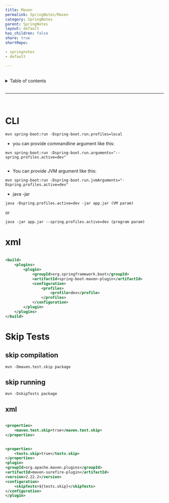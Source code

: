 ```yaml
---
title: Maven
permalink: SpringNotes/Maven
category: SpringNotes
parent: SpringNotes
layout: default
has_children: false
share: true
shortRepo:

- springnotes
- default

---
```


<br/>    

<details markdown="block">    
<summary>    
Table of contents    
</summary>    
{: .text-delta }    
1. TOC    
{:toc}    
</details>    

<br/>    

***    

<br/>    

# CLI

```shell    
mvn spring-boot:run -Dspring-boot.run.profiles=local    
```    

- you can provide commandline argument like this:

```shell    
mvn spring-boot:run -Dspring-boot.run.arguments="--spring.profiles.active=dev"    
    
```    

- You can provide JVM argument like this:

```shell    
mvn spring-boot:run -Dspring-boot.run.jvmArguments="-Dspring.profiles.active=dev"    
```    

- java -jar

```shell    
java -Dspring.profiles.active=dev -jar app.jar (VM param)    
```    

or

```shell    
java -jar app.jar --spring.profiles.active=dev (program param)    
```    

# xml

```xml    
  
<build>  
    <plugins>  
        <plugin>  
            <groupId>org.springframework.boot</groupId>  
            <artifactId>spring-boot-maven-plugin</artifactId>  
            <configuration>  
                <profiles>  
                    <profile>dev</profile>  
                </profiles>  
            </configuration>  
        </plugin>  
    </plugins>  
</build>    
```    

# Skip Tests

## skip compilation

 ```shell    
mvn -Dmaven.test.skip package    
```    

## skip running

```shell    
mvn -DskipTests package    
```    

## xml

```xml    
  
<properties>  
    <maven.test.skip>true</maven.test.skip>  
</properties>    
```    

```xml    
  
<properties>  
    <tests.skip>true</tests.skip>  
</properties>  
<plugin>  
<groupId>org.apache.maven.plugins</groupId>  
<artifactId>maven-surefire-plugin</artifactId>  
<version>2.22.2</version>  
<configuration>  
    <skipTests>${tests.skip}</skipTests>  
</configuration>  
</plugin>    
```